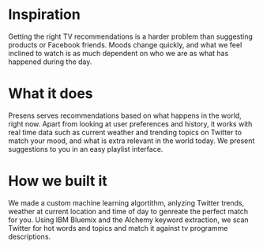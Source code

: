 # Inspiration
Getting the right TV recommendations is a harder problem than suggesting products or Facebook friends. Moods change quickly, and what we feel inclined to watch is as much dependent on who we are as what has happened during the day.

# What it does
Presens serves recommendations based on what happens in the world, right now. Apart from looking at user preferences and history, it works with real time data such as current weather and trending topics on Twitter to match your mood, and what is extra relevant in the world today. We present suggestions to you in an easy playlist interface.

# How we built it
We made a custom machine learning algortithm, anlyzing Twitter trends, weather at current location and time of day to genreate the perfect match for you. Using IBM Bluemix and the Alchemy keyword extraction, we scan Twitter for hot words and topics and match it against tv programme descriptions. 
